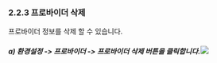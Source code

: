 ### 2.2.3 프로바이더 삭제

프로바이더 정보를 삭제 할 수 있습니다.

##### a\)    환경설정 -&gt; 프로바이더 -&gt; 프로바이더 삭제 버튼을 클릭합니다.![](/assets/프로삭제수정.png)



